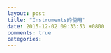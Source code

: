 ```yaml
---
layout: post
title: "Instruments的使用"
date: 2015-12-02 09:33:53 +0800
comments: true
categories: 
---  
```

